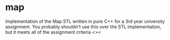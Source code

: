 # map
Implementation of the Map STL written in pure C++ for a 3rd year university assignment.
You probably shouldn't use this over the STL implementation, but it meets all of the assignment criteria <><
